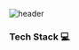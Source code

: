 ![header](https://capsule-render.vercel.app/api?type=shark&color=auto&height=300&section=header&text=Monstagram&fontSize=90)

### Tech Stack :computer:
